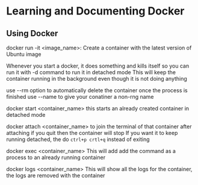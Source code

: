 # Learning and Documenting Docker

## Using Docker

docker run -it <image_name>:<tag> <command>
Create a container with the latest version of Ubuntu image

Whenever you start a docker, it does something and kills itself
so you can run it with -d command to run it in detached mode
This will keep the container running in the background even though it is not doing anything

use --rm option to automatically delete the container once the process is finished
use --name to give your conatiner a non-rng name


docker start <container_name>
this starts an already created container in detached mode


docker attach <container_name>
to join the terminal of that container
after attaching if you quit then the container will stop
If you want it to keep running detached, the do `ctrl+p crtl+q` instead of exiting

docker exec <container_name> <command>
This will add add the command as a process to an already running container

docker logs <container_name>
This will show all the logs for the container, the logs are removed with the container

